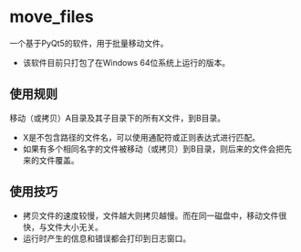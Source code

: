 # move_files

一个基于PyQt5的软件，用于批量移动文件。

- 该软件目前只打包了在Windows 64位系统上运行的版本。

## 使用规则

移动（或拷贝）A目录及其子目录下的所有X文件，到B目录。

- X是不包含路径的文件名，可以使用通配符或正则表达式进行匹配。
- 如果有多个相同名字的文件被移动（或拷贝）到B目录，则后来的文件会把先来的文件覆盖。

## 使用技巧

- 拷贝文件的速度较慢，文件越大则拷贝越慢。而在同一磁盘中，移动文件很快，与文件大小无关。
- 运行时产生的信息和错误都会打印到日志窗口。
